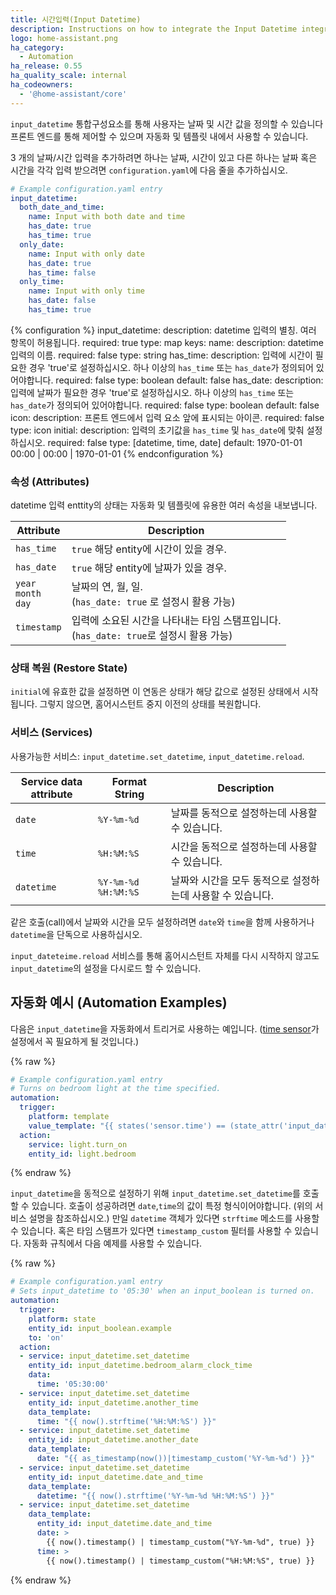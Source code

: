 ```yaml
---
title: 시간입력(Input Datetime)
description: Instructions on how to integrate the Input Datetime integration into Home Assistant.
logo: home-assistant.png
ha_category:
  - Automation
ha_release: 0.55
ha_quality_scale: internal
ha_codeowners:
  - '@home-assistant/core'
---
```


`input_datetime` 통합구성요소를 통해 사용자는 날짜 및 시간 값을 정의할 수 있습니다
프론트 엔드를 통해 제어할 수 있으며 자동화 및 템플릿 내에서 사용할 수 있습니다.

3 개의 날짜/시간 입력을 추가하려면 하나는 날짜, 시간이 있고 다른 하나는 날짜 혹은 시간을 각각 입력 받으려면 `configuration.yaml`에 다음 줄을 추가하십시오.

```yaml
# Example configuration.yaml entry
input_datetime:
  both_date_and_time:
    name: Input with both date and time
    has_date: true
    has_time: true
  only_date:
    name: Input with only date
    has_date: true
    has_time: false
  only_time:
    name: Input with only time
    has_date: false
    has_time: true
```

{% configuration %}
  input_datetime:
    description: datetime 입력의 별칭. 여러 항목이 허용됩니다.
    required: true
    type: map
    keys:
      name:
        description: datetime 입력의 이름.
        required: false
        type: string
      has_time:
        description: 입력에 시간이 필요한 경우 'true'로 설정하십시오. 하나 이상의 `has_time` 또는 `has_date`가 정의되어 있어야합니다.
        required: false
        type: boolean
        default: false
      has_date:
        description: 입력에 날짜가 필요한 경우 'true'로 설정하십시오. 하나 이상의 `has_time` 또는 `has_date`가 정의되어 있어야합니다.
        required: false
        type: boolean
        default: false
      icon:
        description: 프론트 엔드에서 입력 요소 앞에 표시되는 아이콘.
        required: false
        type: icon
      initial:
        description: 입력의 초기값을 `has_time` 및 `has_date`에 맞춰 설정하십시오.
        required: false
        type: [datetime, time, date]
        default: 1970-01-01 00:00 | 00:00 | 1970-01-01
{% endconfiguration %}

### 속성 (Attributes) 

datetime 입력 enttity의 상태는 자동화 및 템플릿에 유용한 여러 속성을 내보냅니다.

| Attribute | Description |
| ----- | ----- |
| `has_time` | `true` 해당 entity에 시간이 있을 경우.
| `has_date` | `true` 해당 entity에 날짜가 있을 경우.
| `year`<br>`month`<br>`day` | 날짜의 연, 월, 일.<br>(`has_date: true` 로 설정시 활용 가능)
| `timestamp` | 입력에 소요된 시간을 나타내는 타임 스탬프입니다.<br>(`has_date: true`로 설정시 활용 가능)

### 상태 복원 (Restore State)

`initial`에 유효한 값을 설정하면 이 연동은 상태가 해당 값으로 설정된 상태에서 시작됩니다. 그렇지 않으면, 홈어시스턴트 중지 이전의 상태를 복원합니다. 

### 서비스 (Services)

사용가능한 서비스: `input_datetime.set_datetime`, `input_datetime.reload`.

Service data attribute | Format String | Description
-|-|-
`date` | `%Y-%m-%d` | 날짜를 동적으로 설정하는데 사용할 수 있습니다.
`time` | `%H:%M:%S` | 시간을 동적으로 설정하는데 사용할 수 있습니다.
`datetime` | `%Y-%m-%d %H:%M:%S` | 날짜와 시간을 모두 동적으로 설정하는데 사용할 수 있습니다.

같은 호출(call)에서 날짜와 시간을 모두 설정하려면 `date`와 `time`을 함께 사용하거나 `datetime`을 단독으로 사용하십시오.

`input_dateteime.reload` 서비스를 통해 홈어시스턴트 자체를 다시 시작하지 않고도 `input_datetime`의 설정을 다시로드 할 수 있습니다.

## 자동화 예시 (Automation Examples)

다음은 `input_datetime`을 자동화에서 트리거로 사용하는 예입니다. ([time sensor](/integrations/time_date)가 설정에서 꼭 필요하게 될 것입니다.)

{% raw %}
```yaml
# Example configuration.yaml entry
# Turns on bedroom light at the time specified.
automation:
  trigger:
    platform: template
    value_template: "{{ states('sensor.time') == (state_attr('input_datetime.bedroom_alarm_clock_time', 'timestamp') | int | timestamp_custom('%H:%M', True)) }}"
  action:
    service: light.turn_on
    entity_id: light.bedroom
```
{% endraw %}

`input_datetime`을 동적으로 설정하기 위해 `input_datetime.set_datetime`를 호출할 수 있습니다. 호출이 성공하려면 `date`,`time`의 값이 특정 형식이어야합니다. (위의 서비스 설명을 참조하십시오.)
만일 `datetime` 객체가 있다면 `strftime` 메소드를 사용할 수 있습니다. 혹은 타임 스탬프가 있다면 `timestamp_custom` 필터를 사용할 수 있습니다. 자동화 규칙에서 다음 예제를 사용할 수 있습니다.

{% raw %}
```yaml
# Example configuration.yaml entry
# Sets input_datetime to '05:30' when an input_boolean is turned on.
automation:
  trigger:
    platform: state
    entity_id: input_boolean.example
    to: 'on'
  action:
  - service: input_datetime.set_datetime
    entity_id: input_datetime.bedroom_alarm_clock_time
    data:
      time: '05:30:00'
  - service: input_datetime.set_datetime
    entity_id: input_datetime.another_time
    data_template:
      time: "{{ now().strftime('%H:%M:%S') }}"
  - service: input_datetime.set_datetime
    entity_id: input_datetime.another_date
    data_template:
      date: "{{ as_timestamp(now())|timestamp_custom('%Y-%m-%d') }}"
  - service: input_datetime.set_datetime
    entity_id: input_datetime.date_and_time
    data_template:
      datetime: "{{ now().strftime('%Y-%m-%d %H:%M:%S') }}"
  - service: input_datetime.set_datetime
    data_template:
      entity_id: input_datetime.date_and_time
      date: >
        {{ now().timestamp() | timestamp_custom("%Y-%m-%d", true) }}
      time: >
        {{ now().timestamp() | timestamp_custom("%H:%M:%S", true) }}
```
{% endraw %}
